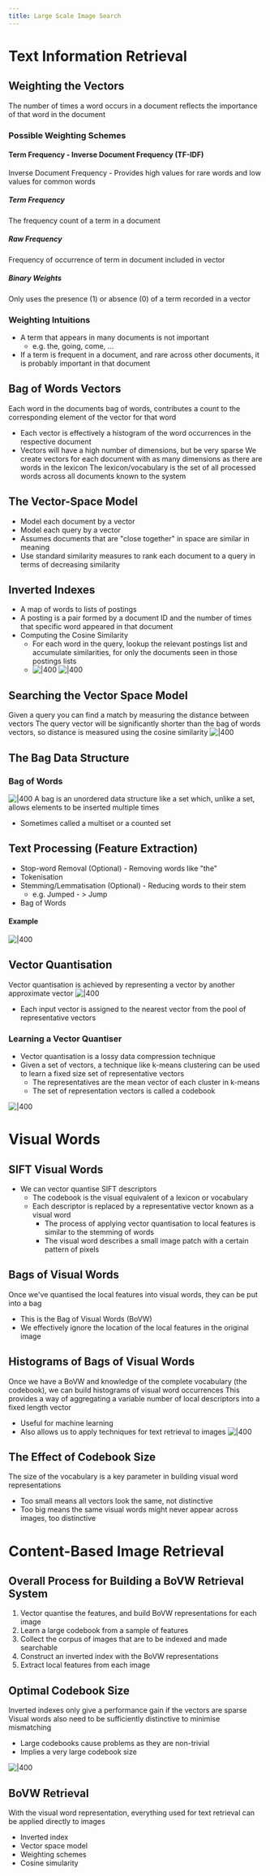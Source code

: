 ```yaml
---
title: Large Scale Image Search
---
```


# Text Information Retrieval
## Weighting the Vectors
The number of times a word occurs in a document reflects the importance of that word in the document
### Possible Weighting Schemes
#### Term Frequency - Inverse Document Frequency (TF-IDF)
Inverse Document Frequency - Provides high values for rare words and low values for common words
##### Term Frequency
The frequency count of a term in a document
##### Raw Frequency
Frequency of occurrence of term in document included in vector
##### Binary Weights
Only uses the presence (1) or absence (0) of a term recorded in a vector
### Weighting Intuitions
- A term that appears in many documents is not important
	- e.g. the, going, come, ...
- If a term is frequent in a document, and rare across other documents, it is probably important in that document
## Bag of Words Vectors
Each word in the documents bag of words, contributes a count to the corresponding element of the vector for that word
- Each vector is effectively a histogram of the word occurrences in the respective document
- Vectors will have a high number of dimensions, but be very sparse
We create vectors for each document with as many dimensions as there are words in the lexicon
The lexicon/vocabulary is the set of all processed words across all documents known to the system
## The Vector-Space Model
- Model each document by a vector
- Model each query by a vector
- Assumes documents that are "close together" in space are similar in meaning
- Use standard similarity measures to rank each document to a query in terms of decreasing similarity
## Inverted Indexes
- A map of words to lists of postings
- A posting is a pair formed by a document ID and the number of times that specific word appeared in that document
- Computing the Cosine Similarity
	- For each word in the query, lookup the relevant postings list and accumulate similarities, for only the documents seen in those postings lists
	- ![|400](https://remnote-user-data.s3.amazonaws.com/Uz8GJyOeswkTWxzGkpEcN0C1eUw8tDFKCzwpX0WzIf-GyuT0QK8W05afo1rrRxvJ18zD5W9RofWtb5e89NbLXMiWKejCHmsuK6HsW8ODcbzx9AenWhSQCJIV_X3dryJg.png) 
![|400](https://remnote-user-data.s3.amazonaws.com/e16xDON3GPBEJolFKH2_ur8AOdP8GYcXR2VXkm4aHU5F_MC3aeJjbh3HMLvbHzcHfdpw-HfsCIaymhCAe8iwKABr1YC7hl21XG7hOgmtytpLm4gr9KNcqW-3nzPHuglP.png) 
## Searching the Vector Space Model
Given a query you can find a match by measuring the distance between vectors
The query vector will be significantly shorter than the bag of words vectors, so distance is measured using the cosine similarity
![|400](https://remnote-user-data.s3.amazonaws.com/Uw47pGONuOQ087vA-W3uU1-V1yn12R8qn8mLOwxzzmjC54FsZi-jYqR20TPaELofAatKg6lWdxYWgkKCqUtHA-OlOI2H8kM6jnXzoh7jMhAEgq6IwC6GQyOfiP4aAUIg.png) 
## The Bag Data Structure
### Bag of Words
![|400](https://remnote-user-data.s3.amazonaws.com/kDACx4-c0DNVu41Ba9uR_33hnxszH3ZBUhtDbJE3_9G6xf_NFnBi9uWhaslgnFSv7FTBKp9wkSbYJgUVSDD0xSgJY_hswlmo3UtCF_IDfJc6wLsthpG2iXu3fnWb14Ps.png) 
A bag is an unordered data structure like a set which, unlike a set, allows elements to be inserted multiple times
- Sometimes called a multiset or a counted set
## Text Processing (Feature Extraction)
- Stop-word Removal (Optional) - Removing words like "the"
- Tokenisation
- Stemming/Lemmatisation (Optional) - Reducing words to their stem
	- e.g. Jumped - > Jump
- Bag of Words
#### Example 
![|400](https://remnote-user-data.s3.amazonaws.com/f_kuHYqqGco0sxCNX2u43bNgwupI3JtVwjWrksaw1zjbC7y69pvFWvNSrd8w170kwcnZfHdwKRbbYnfxD78EQeK96OEQy_hsiQDN7aheD-5M6vYSsrrfROzWn_FOt03P.png) 
## Vector Quantisation
Vector quantisation is achieved by representing a vector by another approximate vector
![|400](https://remnote-user-data.s3.amazonaws.com/gxe0eY5PtTjZnSNO8tzcb2E_O0yFcEcuNiu1Pu9kog49eSjT7MgRrxkghsJpOR_C3auZySNsBTaaDw7bolJvmL9lJ26SsUGyH6um-6pJSOHHOnNBiSQ5r_h6TIR_vEll.png) 
- Each input vector is assigned to the nearest vector from the pool of representative vectors
### Learning a Vector Quantiser
- Vector quantisation is a lossy data compression technique
- Given a set of vectors, a technique like k-means clustering can be used to learn a fixed size set of representative vectors
	- The representatives are the mean vector of each cluster in k-means
	- The set of representation vectors is called a codebook

![|400](https://remnote-user-data.s3.amazonaws.com/jIxoTIAowUE0KWqrc40o-zhQjhmbTZooyPivBbcKd5JY6UslisOPqcS6b-oZiSmtddVF1Cm-cQhRlFE0ZLMN26CGWqN4MW1h6f9jEzKdD9BSM2Du88AlFf_ujIscbruM.png) 

# Visual Words
## SIFT Visual Words
- We can vector quantise SIFT descriptors
	- The codebook is the visual equivalent of a lexicon or vocabulary
	- Each descriptor is replaced by a representative vector known as a visual word
		- The process of applying vector quantisation to local features is similar to the stemming of words
		- The visual word describes a small image patch with a certain pattern of pixels
## Bags of Visual Words
Once we've quantised the local features into visual words, they can be put into a bag
- This is the Bag of Visual Words (BoVW)
- We effectively ignore the location of the local features in the original image
## Histograms of Bags of Visual Words
Once we have a BoVW and knowledge of the complete vocabulary (the codebook), we can build histograms of visual word occurrences
This provides a way of aggregating a variable number of local descriptors into a fixed length vector
- Useful for machine learning
- Also allows us to apply techniques for text retrieval to images
![|400](https://remnote-user-data.s3.amazonaws.com/TKu6VE3h-7QptAlkuDlW9o7txvCTEF7SH6kYExyjMVUEaAhBNzL13aYlFQmS4RhebHxToctThpA6mpDmfLwecxzRYEhxqP1e9Q57-stx-YnDtDX3ctLMulsbr1QsLnVs.png) 
## The Effect of Codebook Size
The size of the vocabulary is a key parameter in building visual word representations
- Too small means all vectors look the same, not distinctive
- Too big means the same visual words might never appear across images, too distinctive

# Content-Based Image Retrieval
## Overall Process for Building a BoVW Retrieval System
1. Vector quantise the features, and build BoVW representations for each image
2. Learn a large codebook from a sample of features
3. Collect the corpus of images that are to be indexed and made searchable
4. Construct an inverted index with the BoVW representations
5. Extract local features from each image
## Optimal Codebook Size
Inverted indexes only give a performance gain if the vectors are sparse
Visual words also need to be sufficiently distinctive to minimise mismatching
- Large codebooks cause problems as they are non-trivial
- Implies a very large codebook size

![|400](https://remnote-user-data.s3.amazonaws.com/cxElqQaN10VcAZKh_dyNO0iT6uGDUz84XeDMwSDngrAoR38M2n2wTdk1iL5GRMRB40kcEn9n9cKrT7KVKb3xAsEiPAYZtufcRxidm6XWxfWMoaORvjx62zFqzwArZZ4k.png) 
## BoVW Retrieval
With the visual word representation, everything used for text retrieval can be applied directly to images
- Inverted index
- Vector space model
- Weighting schemes
- Cosine simularity